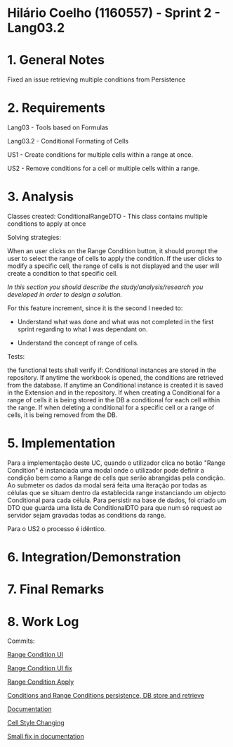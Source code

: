 **Hilário Coelho** (1160557) - Sprint 2 - Lang03.2
===============================

# 1. General Notes

Fixed an issue retrieving multiple conditions from Persistence

# 2. Requirements

Lang03 - Tools based on Formulas


Lang03.2 - Conditional Formating of Cells

US1 - Create conditions for multiple cells within a range at once.

US2 - Remove conditions for a cell or multiple cells within a range.


# 3. Analysis

Classes created:
ConditionalRangeDTO - This class contains multiple conditions to apply at once

Solving strategies: 

When an user clicks on the Range Condition button, it should prompt the user to select the range of cells to apply the condition. If the user clicks to modify a specific cell, the range of cells is not displayed and the user will create a condition to that specific cell.



*In this section you should describe the study/analysis/research you developed in order to design a solution.*

For this feature increment, since it is the second I needed to: 

- Understand what was done and what was not completed in the first sprint regarding to what I was dependant on.

- Understand the concept of range of cells.
 
Tests:

the functional tests shall verify if: 
Conditional instances are stored in the repository.
If anytime the workbook is opened, the conditions are retrieved from the database.
If anytime an Conditional instance is created it is saved in the Extension and in the repository.
If when creating a Conditional for a range of cells it is being stored in the DB a conditional for each cell within the range.
If when deleting a conditional for a specific cell or a range of cells, it is being removed from the DB.

# 5. Implementation

Para a implementação deste UC, quando o utilizador clica no botão "Range Condition" é instanciada uma modal onde o utilizador pode definir a condição bem como a Range de cells que serão abrangidas pela condição. Ao submeter os dados da modal será feita uma iteração por todas as células que se situam dentro da establecida range instanciando um objecto Conditional para cada célula.
Para persistir na base de dados, foi criado um DTO que guarda uma lista de ConditionalDTO para que num só request ao servidor sejam gravadas todas as conditions da range.

Para o US2 o processo é idêntico.

# 6. Integration/Demonstration


# 7. Final Remarks 

# 8. Work Log

Commits:

[Range Condition UI](https://bitbucket.org/lei-isep/lapr4-18-2db/commits/9570e13fe38366b6d485c524f8c1114d2c8a38ce)

[Range Condition UI fix](https://bitbucket.org/lei-isep/lapr4-18-2db/commits/2c95a43a1bb9e676ab8c3d7f2b64f12e94f45f3f)  

[Range Condition Apply](https://bitbucket.org/lei-isep/lapr4-18-2db/commits/7df4e9879275eae1cca0300ffe3157d47949883c)

[Conditions and Range Conditions persistence, DB store and retrieve](https://bitbucket.org/lei-isep/lapr4-18-2db/commits/df2a910b21840a86d159926ede94e53345449780)

[Documentation](https://bitbucket.org/lei-isep/lapr4-18-2db/commits/47a41cfbbc07db38c915b8bcb3bc5a1322e91cfb)

[Cell Style Changing](https://bitbucket.org/lei-isep/lapr4-18-2db/commits/c8b84dc879c2a0d97b024e1327d93042dcdcbe1f)

[Small fix in documentation](https://bitbucket.org/lei-isep/lapr4-18-2db/commits/d03ffa7ccd7483a35a7895aff9c267ea88b47b20)

